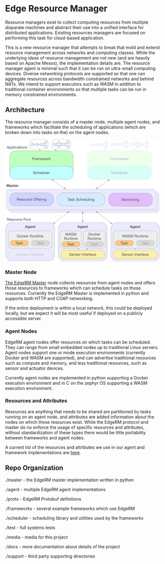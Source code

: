 Edge Resource Manager
=====================

Resource managers exist to collect computing resources from multiple disparate machines
and abstract their use into a unified interface for distributed applications. Existing
resources managers are focused on performing this task for cloud-based application.

This is a new resource manager that attempts to break that mold and extend
resource management across networks and computing classes. While the underlying
ideas of resource management are not new (and are heavily based on Apache Mesos), 
the implementation details are. The resource
manager agent is minimal such that it can be run on ultra-small computing devices. Diverse
networking protocols are supported so that one can aggregate resources across
bandwidth constrained networks and behind NATs. We intend to support executors
such as WASM in addition to traditional container environments so that multiple
tasks can be run in memory constrained environments.

## Architecture

The resource manager consists of a master node, multiple agent nodes, 
and frameworks which facilitate the scheduling of applications (which are broken
down into tasks on the) on the agent
nodes. 

<p align="center">
    <img src="./media/architecture.png" width="600">
</p>

### Master Node

[The EdgeRM Master](./master/python) node collects resources from agent nodes and offers
those resources to frameworks which can schedule tasks on those resources.
Currently the EdgeRM Master is implemented in python and supports both HTTP
and COAP networking.

If the entire deployment is within a local network, this could be deployed locally,
but we expect it will be most useful if deployed on a publicly accessible server.

### Agent Nodes

EdgeRM agent nodes offer resources on which tasks can be scheduled. They can
range from small embedded nodes up to traditional Linux servers. Agent nodes
support one or mode execution environments (currently Docker and WASM are supported),
and can advertise traditional resources such as compute and memory, and less traditional
resources, such as sensor and actuator devices.

Currently agent nodes are implemented in python supporting a Docker execution
environment and in C on the zephyr OS supporting a WASM execution environment. 

### Resources and Attributes

Resources are anything that needs to be shared are partitioned by tasks
running on an agent node, and attributes are added information about
the nodes on which these resources exist. While the EdgeRM protocol and master do
no enforce the usage of specific resources and attributes, 
without standardization of these types
there would be little portability between frameworks and agent nodes.

A current list of the resources and attributes we use in our agent and framework
implementations are [here](./docs/resource-attributes.md).

## Repo Organization

./master - the EdgeRM master implementation written in python

./agent - multiple EdgeRM agent implementations

./proto - EdgeRM Protobuf definitions

./frameworks - several example frameworks which use EdgeRM

./scheduler - scheduling library and utilities used by the frameworks

./test - full systems tests

./media - media for this project

./docs - more documentation about details of the project

./support - third party supporting directories
